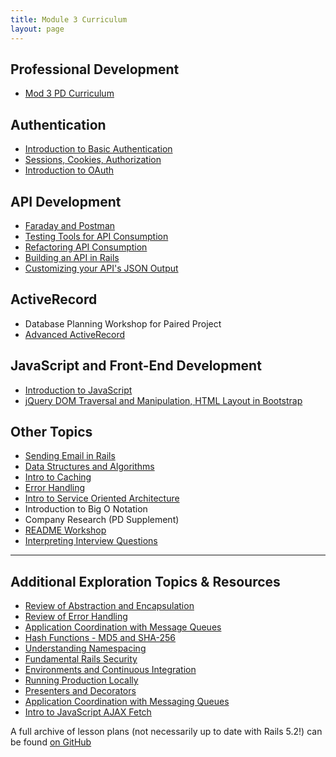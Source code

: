 ```yaml
---
title: Module 3 Curriculum
layout: page
---
```

## Professional Development

* [Mod 3 PD Curriculum](/professional_development/Mod3/index)

## Authentication

* [Introduction to Basic Authentication](./intro_to_basic_auth)
* [Sessions, Cookies, Authorization](./sessions_cookies_authorization)
* [Introduction to OAuth](./intro_to_oauth)

## API Development

* [Faraday and Postman](./faraday_and_postman)
* [Testing Tools for API Consumption](./testing_tools_for_api_consumption)
* [Refactoring API Consumption](./refactoring_api_consumption)
* [Building an API in Rails](./building_a_rails_api)
* [Customizing your API's JSON Output](./customizing_json)

## ActiveRecord

* Database Planning Workshop for Paired Project
* [Advanced ActiveRecord](./advanced_activerecord)

## JavaScript and Front-End Development

* [Introduction to JavaScript](./fundamental_javascript)
* [jQuery DOM Traversal and Manipulation, HTML Layout in Bootstrap](./jquery_and_bootstrap)

## Other Topics

* [Sending Email in Rails](./sending_email_in_rails)
* [Data Structures and Algorithms](./data_structures_and_algorithms)
* [Intro to Caching](./intro_to_caching_in_rails)
* [Error Handling](./error_handling)
* [Intro to Service Oriented Architecture](./intro_to_soa)
* Introduction to Big O Notation
* Company Research (PD Supplement)
* [README Workshop](../misc/readme_workshop)
* [Interpreting Interview Questions](https://frontend.turing.edu/lessons/module-3/interpreting-interviews.html)

---

## Additional Exploration Topics & Resources

* [Review of Abstraction and Encapsulation](../archive/lessons/abstraction_and_encapsulation)
* [Review of Error Handling](../lessons/error_handling_review)
* [Application Coordination with Message Queues](../archive/lessons/application_coordination_with_message_queues)
* [Hash Functions - MD5 and SHA-256](../archive/lessons/hash_functions)
* [Understanding Namespacing](../archive/lessons/namespacing)
* [Fundamental Rails Security](../archive/lessons/fundamental_rails_security)
* [Environments and Continuous Integration](../archive/lessons/environments_and_ci)
* [Running Production Locally](../archive/lessons/running_production_locally)
* [Presenters and Decorators](../archive/lessons/presenters_and_decorators)
* [Application Coordination with Messaging Queues](../archive/lessons/application_coordination_with_message_queues)
* [Intro to JavaScript AJAX Fetch](../archive/lessons/fetch_in_javascript)

A full archive of lesson plans (not necessarily up to date with Rails 5.2!) can be found [on GitHub](https://github.com/turingschool/backend-curriculum-site/tree/gh-pages/module3/archive/lessons)
